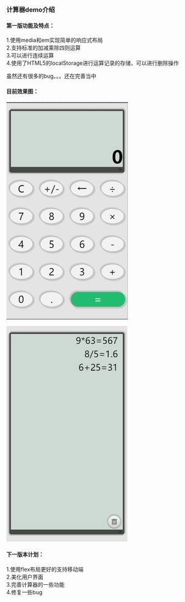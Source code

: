 ###  计算器demo介绍

#### 第一版功能及特点：
1.使用media和em实现简单的响应式布局<br>
2.支持标准的加减乘除四则运算<br>
3.可以进行连续运算<br>
4.使用了HTML5的localStorage进行运算记录的存储，可以进行删除操作

虽然还有很多的bug。。。还在完善当中
#### 目前效果图：
![](./result_img/1.png) 

![](./result_img/2.png) 

#### 下一版本计划：

1.使用flex布局更好的支持移动端<br>
2.美化用户界面<br>
3.完善计算器的一些功能<br>
4.修复一些bug<br>
